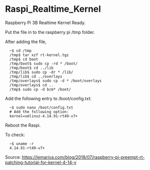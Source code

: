 # Raspi_Realtime_Kernel
Raspberry Pi 3B Realtime Kernel Ready. 

Put the file in to the raspberry pi /tmp folder. 

After adding the file,

```
  ~$ cd /tmp
  /tmp$ tar xzf rt-kernel.tgz
  /tmp$ cd boot
  /tmp/boot$ sudo cp -rd * /boot/
  /tmp/boot$ cd ../lib
  /tmp/lib$ sudo cp -dr * /lib/
  /tmp/lib$ cd ../overlays
  /tmp/overlays$ sudo cp -d * /boot/overlays
  /tmp/overlays$ cd ..
  /tmp$ sudo cp -d bcm* /boot/
```

Add the following entry to /boot/config.txt:
```
  ~$ sudo nano /boot/config.txt
  # Add the following option:
  kernel=vmlinuz-4.14.91-rt49-v7+
```

Reboot the Raspi.

To check: 
```
  ~$ uname -r
  4.14.91-rt49-v7+
```
Source: https://lemariva.com/blog/2018/07/raspberry-pi-preempt-rt-patching-tutorial-for-kernel-4-14-y

